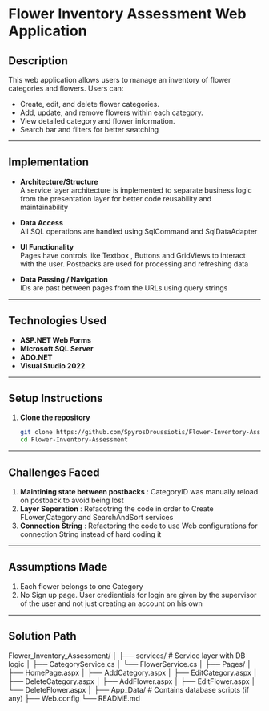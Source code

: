 # Flower Inventory Assessment Web Application

## Description

This web application allows users to manage an inventory of flower categories and flowers. Users can:
- Create, edit, and delete flower categories.
- Add, update, and remove flowers within each category.
- View detailed category and flower information.
- Search bar and filters for better seatching
  
---

## Implementation
- **Architecture/Structure**  
  A service layer architecture is implemented to separate business logic from the presentation layer for better code reusability and maintainability
  
- **Data Access**  
    All SQL operations are handled using SqlCommand and SqlDataAdapter

- **UI Functionality**  
  Pages have controls like Textbox , Buttons and GridViews to interact with the user. Postbacks are used for processing and refreshing data

- **Data Passing / Navigation**  
  IDs are past between pages from the URLs using query strings

---

## Technologies Used

- **ASP.NET Web Forms**
- **Microsoft SQL Server**
- **ADO.NET**
- **Visual Studio 2022**

---

## Setup Instructions

1. **Clone the repository**
   ```bash
   git clone https://github.com/SpyrosDroussiotis/Flower-Inventory-Assessment
   cd Flower-Inventory-Assessment

---

## Challenges Faced
1. **Maintining state between postbacks** : CategoryID was manually reload on postback to avoid being lost
2. **Layer Seperation** : Refacotring the code in order to Create FLower,Category and SearchAndSort services
3. **Connection String** : Refactoring the code to use Web configurations for connection String instead of hard coding it

---


## Assumptions Made
1. Each flower belongs to one Category
2. No Sign up page. User credientials for login are given by the supervisor of the user and not just creating an account on his own

---

## Solution Path
Flower_Inventory_Assessment/
│
├── services/                  # Service layer with DB logic
│   ├── CategoryService.cs
│   └── FlowerService.cs
│
├── Pages/
│   ├── HomePage.aspx
│   ├── AddCategory.aspx
│   ├── EditCategory.aspx
│   ├── DeleteCategory.aspx
│   ├── AddFlower.aspx
│   ├── EditFlower.aspx
│   └── DeleteFlower.aspx
│
├── App_Data/                  # Contains database scripts (if any)
├── Web.config
└── README.md

